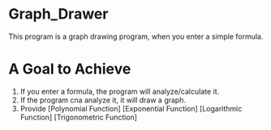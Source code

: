# Graph_Drawer

This program is a graph drawing program, when you enter a simple formula.

# A Goal to Achieve

1. If you enter a formula, the program will analyze/calculate it.
2. If the program cna analyze it, it will draw a graph.
3. Provide [Polynomial Function] [Exponential Function] [Logarithmic Function] [Trigonometric Function]
